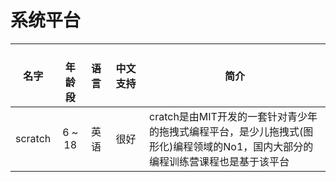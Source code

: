 
# 系统平台

|名字     |　年龄段  | 语言 | 中文支持　 | 简介　　|
|--------|:----------:|:------:|:--------:|--------|
|scratch | 6 ~ 18 | 英语 | 很好 | cratch是由MIT开发的一套针对青少年的拖拽式编程平台，是少儿拖拽式(图形化)编程领域的No1，国内大部分的编程训练营课程也是基于该平台|
